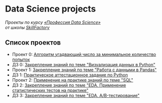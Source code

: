 # Data Science projects

*Проекты по курсу [«Профессия Data Science»](https://lms.skillfactory.ru/courses/course-v1:Skillfactory+DST-PRO+15APR2020/about)\
от школы [SkillFactory](https://skillfactory.ru)*

## Список проектов

- Проект 0: [Алгоритм угадвающий число за минимальное количество попыток](https://github.com/evpozdniakov/ds_projects/tree/master/project0)
- ДЗ 0: [Закрепление знаний по теме "Визуализация данных в Python"](https://github.com/evpozdniakov/ds_projects/tree/master/hw0)
- Проект 1: [Закрепление знаний по теме "Работа с данными в Pandas"](https://github.com/evpozdniakov/ds_projects/tree/master/project1)
- ДЗ 1: [Практическое аттестационное задание по Python](https://github.com/evpozdniakov/ds_projects/blob/master/hw1)
- Проект 2: [Применение на практике знаний по теме "SQL"](https://github.com/evpozdniakov/ds_projects/blob/master/project2)
- ДЗ 2: [Закрепление знаний по теме "EDA. Применение статистических тестов на практике"](https://github.com/evpozdniakov/ds_projects/tree/master/hw2)
- ДЗ 3: [Закрепление знаний по теме "EDA. A/B-тестирование"](https://github.com/evpozdniakov/ds_projects/tree/master/hw3)
